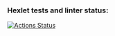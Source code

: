 ### Hexlet tests and linter status:
[![Actions Status](https://github.com/SergTT/devops-for-programmers-project-lvl1/workflows/hexlet-check/badge.svg)](https://github.com/SergTT/devops-for-programmers-project-lvl1/actions)